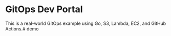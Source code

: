 # GitOps Dev Portal

This is a real-world GitOps example using Go, S3, Lambda, EC2, and GitHub Actions.# demo
